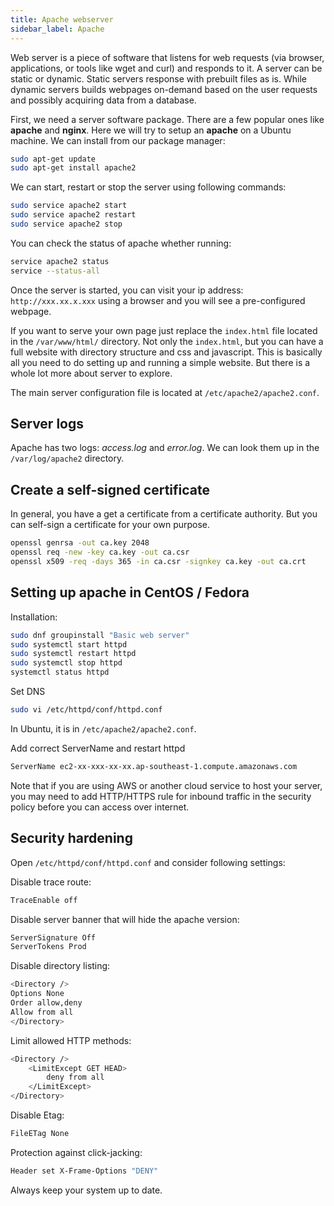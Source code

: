 ```yaml
---
title: Apache webserver
sidebar_label: Apache
---
```


Web server is a piece of software that listens for web requests (via browser,
applications, or tools like wget and curl) and responds to it. A server can be
static or dynamic. Static servers response with prebuilt files as is. While
dynamic servers builds webpages on-demand based on the user requests and
possibly acquiring data from a database.

First, we need a server software package. There are a few popular ones like
**apache** and **nginx**. Here we will try to setup an **apache** on a Ubuntu
machine. We can install from our package manager:
```bash
sudo apt-get update
sudo apt-get install apache2
```

We can start, restart or stop the server using following commands:
```bash
sudo service apache2 start
sudo service apache2 restart
sudo service apache2 stop
```

You can check the status of apache whether running:
```bash
service apache2 status
service --status-all
```

Once the server is started, you can visit your ip address: `http://xxx.xx.x.xxx`
using a browser and you will see a pre-configured webpage.

If you want to serve your own page just replace the `index.html` file located in
the `/var/www/html/` directory. Not only the `index.html`, but you can have a
full website with directory structure and css and javascript. This is basically
all you need to do setting up and running a simple website. But there is a whole
lot more about server to explore.

The main server configuration file is located at `/etc/apache2/apache2.conf`.

## Server logs
Apache has two logs: *access.log* and *error.log*. We can look them up in the
`/var/log/apache2` directory.

## Create a self-signed certificate
In general, you have a get a certificate from a certificate authority. But you
can self-sign a certificate for your own purpose.

```bash
openssl genrsa -out ca.key 2048
openssl req -new -key ca.key -out ca.csr
openssl x509 -req -days 365 -in ca.csr -signkey ca.key -out ca.crt
```

## Setting up apache in CentOS / Fedora

Installation:
```bash
sudo dnf groupinstall "Basic web server"
sudo systemctl start httpd
sudo systemctl restart httpd
sudo systemctl stop httpd
systemctl status httpd
```

Set DNS
```bash
sudo vi /etc/httpd/conf/httpd.conf
```
In Ubuntu, it is in `/etc/apache2/apache2.conf`.

Add correct ServerName and restart httpd
```bash
ServerName ec2-xx-xxx-xx-xx.ap-southeast-1.compute.amazonaws.com
```
Note that if you are using AWS or another cloud service to host your server, you
may need to add HTTP/HTTPS rule for inbound traffic in the security policy
before you can access over internet.

## Security hardening
Open `/etc/httpd/conf/httpd.conf` and consider following settings:

Disable trace route:
```bash
TraceEnable off
```

Disable server banner that will hide the apache version:
```bash
ServerSignature Off
ServerTokens Prod
```

Disable directory listing:
```bash
<Directory />
Options None
Order allow,deny
Allow from all
</Directory>
```

Limit allowed HTTP methods:
```bash
<Directory />
    <LimitExcept GET HEAD>
        deny from all
    </LimitExcept>
</Directory>
```

Disable Etag:
```bash
FileETag None
```

Protection against click-jacking:
```bash
Header set X-Frame-Options "DENY"
```

Always keep your system up to date.
